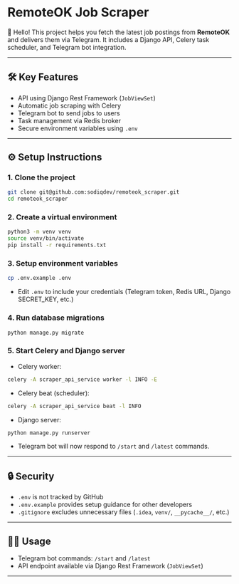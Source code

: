 # RemoteOK Job Scraper

👋 Hello! This project helps you fetch the latest job postings from **RemoteOK** and delivers them via Telegram. It includes a Django API, Celery task scheduler, and Telegram bot integration.

---

## 🛠️ Key Features

* API using Django Rest Framework (`JobViewSet`)
* Automatic job scraping with Celery
* Telegram bot to send jobs to users
* Task management via Redis broker
* Secure environment variables using `.env`

---

## ⚙️ Setup Instructions

### 1. Clone the project

```bash
git clone git@github.com:sodiqdev/remoteok_scraper.git
cd remoteok_scraper
```

### 2. Create a virtual environment

```bash
python3 -m venv venv
source venv/bin/activate
pip install -r requirements.txt
```

### 3. Setup environment variables

```bash
cp .env.example .env
```

* Edit `.env` to include your credentials (Telegram token, Redis URL, Django SECRET\_KEY, etc.)

### 4. Run database migrations

```bash
python manage.py migrate
```

### 5. Start Celery and Django server

* Celery worker:

```bash
celery -A scraper_api_service worker -l INFO -E
```

* Celery beat (scheduler):

```bash
celery -A scraper_api_service beat -l INFO
```

* Django server:

```bash
python manage.py runserver
```

* Telegram bot will now respond to `/start` and `/latest` commands.

---


## 🔒 Security

* `.env` is not tracked by GitHub
* `.env.example` provides setup guidance for other developers
* `.gitignore` excludes unnecessary files (`.idea`, `venv/`, `__pycache__/`, etc.)

---

## 👨‍💻 Usage

* Telegram bot commands: `/start` and `/latest`
* API endpoint available via Django Rest Framework (`JobViewSet`)

---
